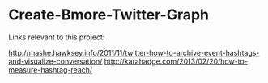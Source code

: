Create-Bmore-Twitter-Graph
==========================

Links relevant to this project:

  http://mashe.hawksey.info/2011/11/twitter-how-to-archive-event-hashtags-and-visualize-conversation/
  http://karahadge.com/2013/02/20/how-to-measure-hashtag-reach/
